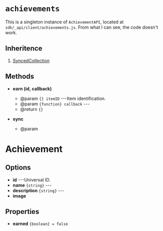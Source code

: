 # `achievements`

This is a singleton instance of `AchievementAPI`, located at `sdk/_api/client/achievements.js`.
From what I can see, the code doesn't work.

## Inheritence

1. [SyncedCollection](./gc-synced-collection.html)

## Methods

* __earn (id, callback)__
	* @param `{} itemID` ---Item identification.
	* @param `{function} callback` ---
	* @return `{}`

* __sync__
	* @param



# Achievement

## Options

* __id__ ---Universal ID.
* __name__ `{string}` ---
* __description__ `{string}` ---
* __image__

## Properties

* __earned__ `{boolean} = false`
